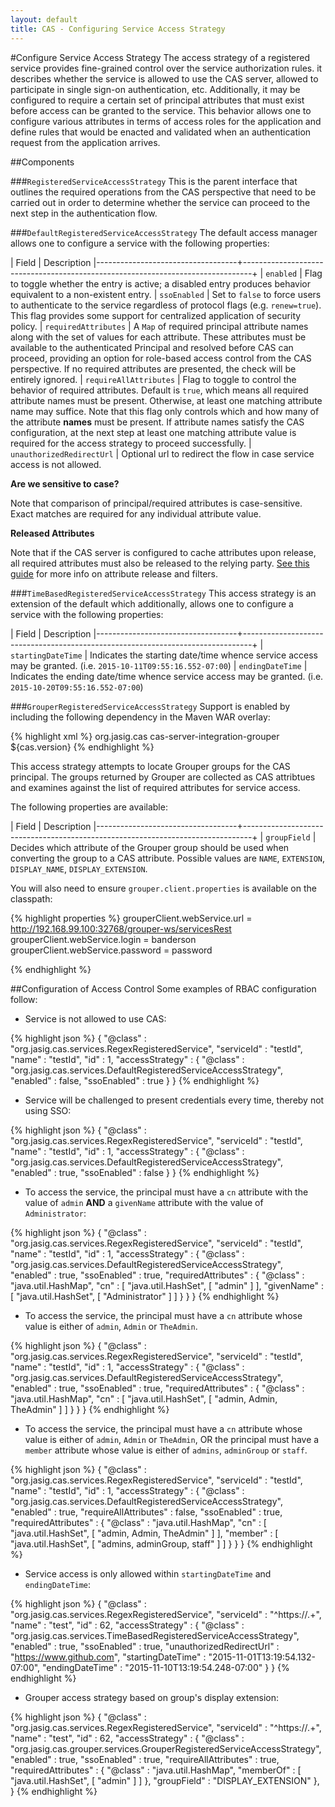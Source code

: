 ```yaml
---
layout: default
title: CAS - Configuring Service Access Strategy
---
```


#Configure Service Access Strategy
The access strategy of a registered service provides fine-grained control over the service authorization rules. 
it describes whether the service is allowed to use the CAS server, allowed to participate in 
single sign-on authentication, etc. Additionally, it may be configured to require a certain set of principal 
attributes that must exist before access can be granted to the service. This behavior allows one to configure 
various attributes in terms of access roles for the application and define rules that would be enacted and 
validated when an authentication request from the application arrives.

##Components

###`RegisteredServiceAccessStrategy`
This is the parent interface that outlines the required operations from the CAS perspective that need to be carried out in order to determine whether the service can proceed to the next step in the authentication flow.

###`DefaultRegisteredServiceAccessStrategy`
The default access manager allows one to configure a service with the following properties:

| Field                             | Description
|-----------------------------------+--------------------------------------------------------------------------------+
| `enabled`                         | Flag to toggle whether the entry is active; a disabled entry produces behavior equivalent to a non-existent entry.
| `ssoEnabled`                      | Set to `false` to force users to authenticate to the service regardless of protocol flags (e.g. `renew=true`). This flag provides some support for centralized application of security policy.
| `requiredAttributes`              | A `Map` of required principal attribute names along with the set of values for each attribute. These attributes must be available to the authenticated Principal and resolved before CAS can proceed, providing an option for role-based access control from the CAS perspective. If no required attributes are presented, the check will be entirely ignored.
| `requireAllAttributes`            | Flag to toggle to control the behavior of required attributes. Default is `true`, which means all required attribute names must be present. Otherwise, at least one matching attribute name may suffice. Note that this flag only controls which and how many of the attribute **names** must be present. If attribute names satisfy the CAS configuration, at the next step at least one matching attribute value is required for the access strategy to proceed successfully.
| `unauthorizedRedirectUrl`         | Optional url to redirect the flow in case service access is not allowed.

<div class="alert alert-info"><strong>Are we sensitive to case?</strong><p>Note that comparison of principal/required attributes is case-sensitive. Exact matches are required for any individual attribute value.</p></div>

<div class="alert alert-info"><strong>Released Attributes</strong><p>Note that if the CAS server is configured to cache attributes upon release, all required attributes must also be released to the relying party. <a href="../integration/Attribute-Release.html">See this guide</a> for more info on attribute release and filters.</p></div>

###`TimeBasedRegisteredServiceAccessStrategy`
This access strategy is an extension of the default which additionally,
allows one to configure a service with the following properties:

| Field                             | Description
|-----------------------------------+--------------------------------------------------------------------------------+
| `startingDateTime`                | Indicates the starting date/time whence service access may be granted.  (i.e. `2015-10-11T09:55:16.552-07:00`)
| `endingDateTime`                  | Indicates the ending date/time whence service access may be granted.  (i.e. `2015-10-20T09:55:16.552-07:00`)

###`GrouperRegisteredServiceAccessStrategy`
Support is enabled by including the following dependency in the Maven WAR overlay:

{% highlight xml %}
<dependency>
  <groupId>org.jasig.cas</groupId>
  <artifactId>cas-server-integration-grouper</artifactId>
  <version>${cas.version}</version>
</dependency>
{% endhighlight %}

This access strategy attempts to locate Grouper groups for the CAS principal. The groups returned by Grouper
are collected as CAS attribtues and examines against the list of required attributes for service access.

The following properties are available:

| Field                             | Description
|-----------------------------------+--------------------------------------------------------------------------------+
| `groupField`                | Decides which attribute of the Grouper group should be used when converting the group to a CAS attribute.
Possible values are `NAME`, `EXTENSION`, `DISPLAY_NAME`, `DISPLAY_EXTENSION`. 

You will also need to ensure `grouper.client.properties` is available on the classpath:

{% highlight properties %}
grouperClient.webService.url = http://192.168.99.100:32768/grouper-ws/servicesRest
grouperClient.webService.login = banderson
grouperClient.webService.password = password

{% endhighlight %}


##Configuration of Access Control
Some examples of RBAC configuration follow:

* Service is not allowed to use CAS:

{% highlight json %}
{
  "@class" : "org.jasig.cas.services.RegexRegisteredService",
  "serviceId" : "testId",
  "name" : "testId",
  "id" : 1,
  "accessStrategy" : {
    "@class" : "org.jasig.cas.services.DefaultRegisteredServiceAccessStrategy",
    "enabled" : false,
    "ssoEnabled" : true
  }
}
{% endhighlight %}


* Service will be challenged to present credentials every time, thereby not using SSO:

{% highlight json %}
{
  "@class" : "org.jasig.cas.services.RegexRegisteredService",
  "serviceId" : "testId",
  "name" : "testId",
  "id" : 1,
  "accessStrategy" : {
    "@class" : "org.jasig.cas.services.DefaultRegisteredServiceAccessStrategy",
    "enabled" : true,
    "ssoEnabled" : false
  }
}
{% endhighlight %}


* To access the service, the principal must have a `cn` attribute with the value of `admin` **AND** a
`givenName` attribute with the value of `Administrator`:

{% highlight json %}
{
  "@class" : "org.jasig.cas.services.RegexRegisteredService",
  "serviceId" : "testId",
  "name" : "testId",
  "id" : 1,
  "accessStrategy" : {
    "@class" : "org.jasig.cas.services.DefaultRegisteredServiceAccessStrategy",
    "enabled" : true,
    "ssoEnabled" : true,
    "requiredAttributes" : {
      "@class" : "java.util.HashMap",
      "cn" : [ "java.util.HashSet", [ "admin" ] ],
      "givenName" : [ "java.util.HashSet", [ "Administrator" ] ]
    }
  }
}
{% endhighlight %}

* To access the service, the principal must have a `cn` attribute whose value is either of `admin`, `Admin` or `TheAdmin`.

{% highlight json %}
{
  "@class" : "org.jasig.cas.services.RegexRegisteredService",
  "serviceId" : "testId",
  "name" : "testId",
  "id" : 1,
  "accessStrategy" : {
    "@class" : "org.jasig.cas.services.DefaultRegisteredServiceAccessStrategy",
    "enabled" : true,
    "ssoEnabled" : true,
    "requiredAttributes" : {
      "@class" : "java.util.HashMap",
      "cn" : [ "java.util.HashSet", [ "admin, Admin, TheAdmin" ] ]
    }
  }
}
{% endhighlight %}


* To access the service, the principal must have a `cn` attribute whose value is either of `admin`, `Admin` or `TheAdmin`,
OR the principal must have a `member` attribute whose value is either of `admins`, `adminGroup` or `staff`.


{% highlight json %}
{
  "@class" : "org.jasig.cas.services.RegexRegisteredService",
  "serviceId" : "testId",
  "name" : "testId",
  "id" : 1,
  "accessStrategy" : {
    "@class" : "org.jasig.cas.services.DefaultRegisteredServiceAccessStrategy",
    "enabled" : true,
    "requireAllAttributes" : false,
    "ssoEnabled" : true,
    "requiredAttributes" : {
      "@class" : "java.util.HashMap",
      "cn" : [ "java.util.HashSet", [ "admin, Admin, TheAdmin" ] ],
      "member" : [ "java.util.HashSet", [ "admins, adminGroup, staff" ] ]
    }
  }
}
{% endhighlight %}

* Service access is only allowed within `startingDateTime` and `endingDateTime`:

{% highlight json %}
{
  "@class" : "org.jasig.cas.services.RegexRegisteredService",
  "serviceId" : "^https://.+",
  "name" : "test",
  "id" : 62,
  "accessStrategy" : {
    "@class" : "org.jasig.cas.services.TimeBasedRegisteredServiceAccessStrategy",
    "enabled" : true,
    "ssoEnabled" : true,
    "unauthorizedRedirectUrl" : "https://www.github.com",
    "startingDateTime" : "2015-11-01T13:19:54.132-07:00",
    "endingDateTime" : "2015-11-10T13:19:54.248-07:00"
  }
}
{% endhighlight %}

* Grouper access strategy based on group's display extension:

{% highlight json %}
{
  "@class" : "org.jasig.cas.services.RegexRegisteredService",
  "serviceId" : "^https://.+",
  "name" : "test",
  "id" : 62,
  "accessStrategy" : {
    "@class" : "org.jasig.cas.grouper.services.GrouperRegisteredServiceAccessStrategy",
    "enabled" : true,
    "ssoEnabled" : true,
    "requireAllAttributes" : true,
    "requiredAttributes" : {
      "@class" : "java.util.HashMap",
      "memberOf" : [ "java.util.HashSet", [ "admin" ] ]
    },
    "groupField" : "DISPLAY_EXTENSION"
  },
}
{% endhighlight %}

